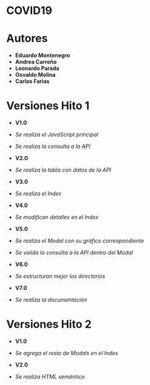 # COVID19

# Autores

* **Eduardo Montenegro**
* **Andrea Carreño**
* **Leonardo Parada**
* **Osvaldo Molina**
* **Carlos Farias**

# Versiones Hito 1

* **V1.0**

* *Se realiza el JavaScript principal*
* *Se realiza la consulta a la API*

* **V2.0**

* *Se realiza la tabla con datos de la API*

* **V3.0**

* *Se realiza el Index*

* **V4.0**

* *Se modifican detalles en el Index*

* **V5.0**

* *Se realiza el Modal con su gráfico correspondiente*
* *Se valida la consulta a la API dentro del Modal*

* **V6.0**

* *Se estructuran mejor los directorios*

* **V7.0**

* *Se realiza la documentación*

# Versiones Hito 2

* **V1.0**

* *Se agrega el resto de Modals en el Index*

* **V2.0**

* *Se realiza HTML semántico*
